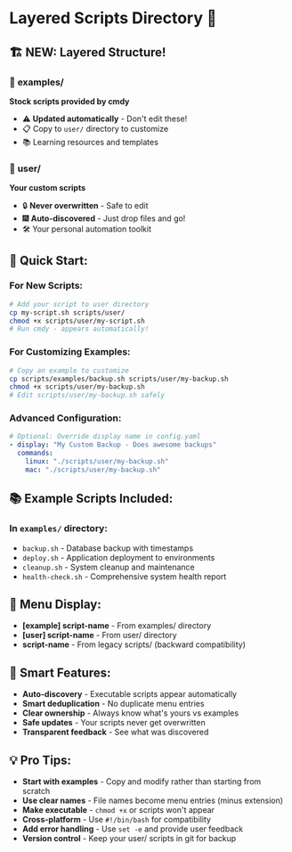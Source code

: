 # Layered Scripts Directory 📁

## 🏗️ **NEW: Layered Structure!**

### 📂 **examples/** 
**Stock scripts provided by cmdy**
- ⚠️ **Updated automatically** - Don't edit these!
- 📋 Copy to `user/` directory to customize
- 📚 Learning resources and templates

### 👤 **user/**
**Your custom scripts**  
- 🔒 **Never overwritten** - Safe to edit
- 🎆 **Auto-discovered** - Just drop files and go!
- 🛠️ Your personal automation toolkit

## 🚀 **Quick Start:**

### For New Scripts:
```bash
# Add your script to user directory
cp my-script.sh scripts/user/
chmod +x scripts/user/my-script.sh
# Run cmdy - appears automatically!
```

### For Customizing Examples:
```bash
# Copy an example to customize
cp scripts/examples/backup.sh scripts/user/my-backup.sh
chmod +x scripts/user/my-backup.sh
# Edit scripts/user/my-backup.sh safely
```

### Advanced Configuration:
```yaml
# Optional: Override display name in config.yaml
- display: "My Custom Backup - Does awesome backups"
  commands:
    linux: "./scripts/user/my-backup.sh"
    mac: "./scripts/user/my-backup.sh"
```

## 📚 **Example Scripts Included:**

### In `examples/` directory:
- `backup.sh` - Database backup with timestamps
- `deploy.sh` - Application deployment to environments  
- `cleanup.sh` - System cleanup and maintenance
- `health-check.sh` - Comprehensive system health report

## 🎨 **Menu Display:**

- **[example] script-name** - From examples/ directory
- **[user] script-name** - From user/ directory  
- **script-name** - From legacy scripts/ (backward compatibility)

## 🔄 **Smart Features:**

- **Auto-discovery** - Executable scripts appear automatically
- **Smart deduplication** - No duplicate menu entries
- **Clear ownership** - Always know what's yours vs examples
- **Safe updates** - Your scripts never get overwritten
- **Transparent feedback** - See what was discovered

## 💡 **Pro Tips:**

- **Start with examples** - Copy and modify rather than starting from scratch
- **Use clear names** - File names become menu entries (minus extension)
- **Make executable** - `chmod +x` or scripts won't appear
- **Cross-platform** - Use `#!/bin/bash` for compatibility
- **Add error handling** - Use `set -e` and provide user feedback
- **Version control** - Keep your user/ scripts in git for backup